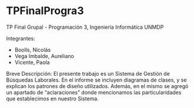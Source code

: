 # TPFinalProgra3
TP Final Grupal - Programación 3, Ingeniería Informática UNMDP

Integrantes:
- Boolls, Nicolás
- Vega Imbalde, Aureliano
- Vicente, Paola

Breve Descripción:
El presente trabajo es un Sistema de Gestión de Búsquedas Laborales. En el informe se incluyen diagramas de clases, y se explican los patrones de diseño utilizados. Además, en el mismo se agregó un apartado de “aclaraciones” donde mencionamos las particularidades que establecimos en nuestro Sistema.
